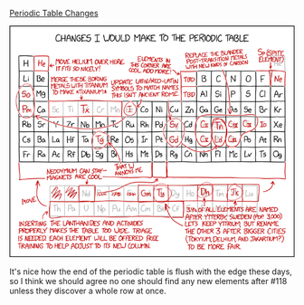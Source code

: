 [Periodic Table Changes](https://xkcd.com/2639)

![Periodic Table Changes](./random_comic.png)

It's nice how the end of the periodic table is flush with the edge these days, so I think we should agree no one should find any new elements after #118 unless they discover a whole row at once.


